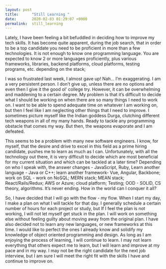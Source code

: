 ```yaml
---
layout: post
title:      "Still Learning "
date:       2020-02-03 01:29:07 +0000
permalink:  still_learning
---
```



Lately, I have been feeling a bit befuddled in deciding how to improve my tech skills. It has become quite apparent, during the job search, that in order to be a top candidate you need to be proficient in more than a few technologies. It is not enough to know one programming language. You are expected to know 2 or more languages proficiently, plus various frameworks, libraries, backend platforms, cloud platforms, testing programs, etc. depending on the stack; 

I was so frustrated last week, I almost gave up! Nah… I’m exaggerating. I am a very persistent person. I don’t give up, unless there are no options and even then I give it the good ol' college try. However, it can be overwhelming and maddening to a certain degree. My problem is that it’s difficult to decide what I should be working on when there are so many things I need to work on. I want to be able to spend adequate time on whatever I am working on, but then I feel like I am neglecting other things that I need to improve. I sometimes picture myself like the Indian goddess Durga, clutching different tech weapons in all of my many hands. Ready to tackle any programming obstacle that comes my way. But then, the weapons evaporate and I am defeated.

This seems to be a problem with many new software engineers. I know, for myself, that the desire and drive  to excel in this field as a prime hiring candidate, pushes me to learn as much as I can. Unfortunately, with all the technology out there, it is very difficult to decide which are most beneficial for my current situation and which can be tackled at a later time? Depending on who I speak with, the answer changes - JavaScript, Ruby,  Learn another language - Java or C++; learn another framework- Vue, Angular, Backbone; work on SQL - work on NoSQL; MERN stack; MEAN stack;  React/Rails/Redux; AWS or Azure; cloud platform; Testing; OOD - SOLID, CS theory, algorithms. It’s never ending. How in the world can I conquer it all? 

So, I have decided that I will go with the flow - my flow. When I start my day, I make a plan on what I will tackle for that day. I generally schedule a certain number of hours for each project or study, but If I feel the plan is not working, I will not let myself get stuck in the plan. I will work on something else without feeling guilty about moving away from the original plan. I have also decided not to learn any new languages, or new frameworks at this time. I would like to perfect the ones I already know and solidify my knowledge of object oriented programming and design. As long as I am enjoying the process of learning, I will continue to learn. I may not learn everything that others expect me to learn,  but I will learn and improve at my pace and in my way. I may not be the right candidate for the next job interview, but I am sure I will meet the right fit with the skills I have and continue to improve on.

